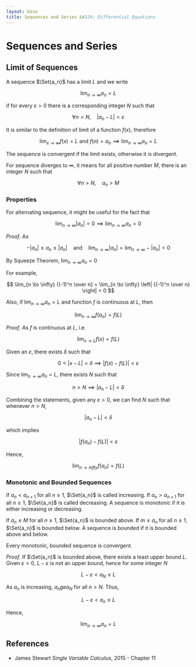 ```yaml
---
layout: base
title: Sequences and Series &#124; Differential Equations
---
```


# Sequences and Series

## Limit of Sequences

A sequence $\Set{a_n}$ has a limit $L$ and we write

$$
\lim_{n \to \infty} a_n = L
$$

if for every $\varepsilon > 0$ there is a corresponding integer $N$ such that

$$
\forall n > N, \quad |a_n - L| < \varepsilon
$$

It is similar to the definition of limit of a function $f(x)$, therefore

$$
\lim_{x \to \infty} f(x) = L \text{ and } f(n) = a_n \implies \lim_{n \to \infty} a_n = L
$$

The sequence is convergent if the limit exists, otherwise it is divergent.

For sequence diverges to $\infty$, it means for all positive number $M$, there is an integer $N$ such that

$$
\forall n > N, \quad a_n > M
$$

### Properties

For alternating sequence, it might be useful for the fact that

$$
\lim_{n \to \infty} |a_n| = 0 \implies \lim_{n \to \infty} a_n = 0
$$

_Proof_. As

$$
-|a_n| \le a_n \le |a_n| \quad \text{and} \quad \lim_{n \to \infty} |a_n| = \lim_{n \to \infty} -|a_n| = 0
$$

By Squeeze Theorem, $\lim_{n \to \infty} a_n = 0$

For example,

$$
\lim_{n \to \infty} {(-1)^n \over n} = \lim_{n \to \infty} \left| {(-1)^n \over n} \right| = 0
$$

Also, if $\lim_{n \to \infty} a_n = L$ and function $f$ is continuous at $L$, then

$$
\lim_{n \to \infty} f(a_n) = f(L)
$$

_Proof_. As $f$ is continuous at $L$, i.e.

$$
\lim_{x \to L} f(x) = f(L)
$$

Given an $\varepsilon$, there exists $\delta$ such that

$$
0 < |x - L| < \delta \implies |f(x) - f(L)| < \varepsilon
$$

Since $\lim_{n \to \infty} a_n = L$, there exists $N$ such that

$$
n > N \implies |a_n - L| < \delta
$$

Combining the statements, given any $\varepsilon > 0$, we can find $N$ such that whenever $n > N$,

$$
|a_n - L| < \delta
$$

which implies

$$
|f(a_n) - f(L)| < \varepsilon
$$

Hence,

$$
\lim_{n \to infty} f(a_n) = f(L)
$$

### Monotonic and Bounded Sequences

If $a_n < a_{n+1}$ for all $n \ge 1$, $\Set{a_n}$ is called increasing.
If $a_n > a_{n+1}$ for all $n \ge 1$, $\Set{a_n}$ is called decreasing.
A sequence is monotonic if it is either increasing or decreasing.

If $a_n \le M$ for all $n \ge 1$, $\Set{a_n}$ is bounded above.
If $m \le a_n$ for all $n \ge 1$, $\Set{a_n}$ is bounded below.
A sequence is bounded if it is bounded above and below.

Every monotonic, bounded sequence is convergent.

_Proof_. If $\Set{a_n}$ is bounded above, there exists a least upper bound $L$.
Given $\varepsilon > 0$, $L - \varepsilon$ is not an upper bound, hence for some integer $N$

$$
L - \varepsilon < a_N \le L
$$

As $a_n$ is increasing, $a_n ge a_N$ for all $n > N$. Thus,

$$
L - \varepsilon < a_n \le L
$$

Hence,

$$
\lim_{n \to \infty} a_n = L
$$

## References

* James Stewart _Single Variable Calculus_, 2015 - Chapter 11
